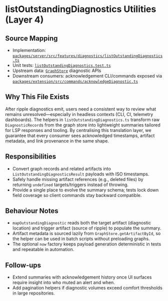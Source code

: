 # listOutstandingDiagnostics Utilities (Layer 4)

## Source Mapping
- Implementation: [`packages/server/src/features/diagnostics/listOutstandingDiagnostics.ts`](../../../packages/server/src/features/diagnostics/listOutstandingDiagnostics.ts)
- Unit tests: [`listOutstandingDiagnostics.test.ts`](../../../packages/server/src/features/diagnostics/listOutstandingDiagnostics.test.ts)
- Upstream data: [`GraphStore`](../../../packages/shared/src/db/graphStore.ts) diagnostic APIs
- Downstream consumers: acknowledgement CLI/commands exposed via [`packages/extension/src/commands/acknowledgeDiagnostic.ts`](../../../packages/extension/src/commands/acknowledgeDiagnostic.ts)

## Why This File Exists
After ripple diagnostics emit, users need a consistent way to review what remains unresolved—especially in headless contexts (CLI, CI, telemetry dashboards). The helpers in `listOutstandingDiagnostics.ts` transform raw `DiagnosticRecord`s from the graph store into lightweight summaries tailored for LSP responses and tooling. By centralising this translation layer, we guarantee that every consumer sees acknowledged timestamps, artifact metadata, and link provenance in the same shape.

## Responsibilities
- Convert graph records and related artifacts into `ListOutstandingDiagnosticsResult` payloads with ISO timestamps.
- Safely handle missing artifact references (e.g., deleted files) by returning `undefined` targets/triggers instead of throwing.
- Provide a single place to evolve the summary schema; tests lock down field coverage so client commands stay backward compatible.

## Behaviour Notes
- `mapOutstandingDiagnostic` reads both the target artifact (diagnostic location) and trigger artifact (source of ripple) to populate the summary.
- Artifact metadata is sourced lazily from `GraphStore.getArtifactById`, so the helper can be used in batch scripts without preloading graphs.
- The optional `now` factory keeps payload generation deterministic in tests and repeatable in automation.

## Follow-ups
- Extend summaries with acknowledgement history once UI surfaces require insight into who muted an alert and when.
- Add pagination helpers if diagnostic volumes exceed comfort thresholds in large repositories.
